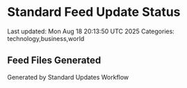 # Standard Feed Update Status
Last updated: Mon Aug 18 20:13:50 UTC 2025
Categories: technology,business,world

## Feed Files Generated

Generated by Standard Updates Workflow
